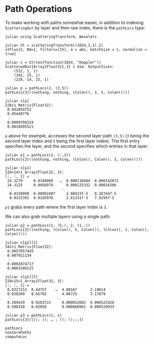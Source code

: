 # Path Operations

To make working with paths somewhat easier, in addition to indexing `ScatteringOut` by layer and then raw index, there is the `pathLocs` type:

```jldoctest ex
julia> using ScatteringTransform, Wavelets

julia> St = scatteringTransform((1024,1,1),2)
stFlux{2, Nd=1, filters=[15], σ = abs, batchSize = 1, normalize = true}

julia> s = St(testfunction(1024, "Doppler"))
ScatteredOut{Array{Float32},3} 1 dim. OutputSizes:
    (512, 1, 1)
    (342, 15, 1)
    (228, 14, 15, 1)

julia> p = pathLocs(2, (3,5))
pathLocs{3}((nothing, nothing, (Colon(), 3, 5, Colon())))

julia> s[p]
228×1 Matrix{Float32}:
 0.042854752
 0.05448776
 ⋮
 0.0009788324
 0.0010495521

```

`p` above for example, accesses the second layer path `(3,5)` (`3` being the second layer index and `5` being the first layer index).
The first entry specifies the layer, and the second specifies which entries in that layer.

```jldoctest ex
julia> p1 = pathLocs(2, (:,3))
pathLocs{3}((nothing, nothing, (Colon(), Colon(), 3, Colon())))

julia> s[p1]
228×14×1 Array{Float32, 3}:
[:, :, 1] =
 24.3279     0.0340069   …  0.000116684  0.000142872
 24.3125     0.0458974      0.000125332  0.00016506
  ⋮                      ⋱
  0.0150998  0.00992407     2.98423f-5   8.26744f-5
  0.0152391  0.0105978      2.61331f-5   7.9295f-5

```

`p1` grabs every path where the first layer index is `3`.

We can also grab multiple layers using a single path:

```jldoctest ex
julia> p2 = pathLocs(1, (5,), 2, (1,:))
pathLocs{3}((nothing, (Colon(), 5, Colon()), (Colon(), 1, Colon(), Colon())))

julia> s[p2][1]
342×1 Matrix{Float32}:
 0.0057057445
 0.007921134
 ⋮
 0.0002874717
 0.0003108125

julia> s[p2][2]
228×15×1 Array{Float32, 3}:
[:, :, 1] =
 0.0327152  8.44757    …  4.08167      3.19014
 0.038269   8.65702       4.06725      3.17879
 ⋮                     ⋱
 0.589429   0.0203722     0.000652602  0.000523428
 0.590318   0.02058       0.000660961  0.000529933

julia> p3 = pathLocs(1, s)
pathLocs{3}([(); (); … ; (); ();;;])
```

```@docs
pathLocs
nonZeroPaths
computeLoc
```
